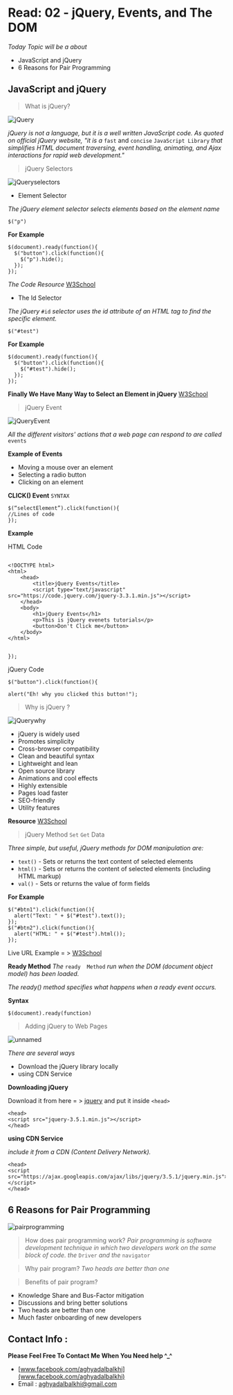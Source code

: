 # Read: 02 - jQuery, Events, and The DOM

*Today Topic will be a about*
- JavaScript and jQuery
- 6 Reasons for Pair Programming

## JavaScript and jQuery

> What is jQuery?

![jQuery](images/jQuery..png)

*jQuery is not a language, but it is a well written JavaScript code. As quoted on official jQuery website, "it is a* `fast` and `concise` `JavaScript Library` *that simplifies HTML document traversing, event handling, animating, and Ajax interactions for rapid web development."*

> jQuery Selectors

![jQueryselectors](images/jquery-selectors.png)

* Element Selector

*The jQuery element selector selects elements based on the element name*

```
$("p")
```

**For Example**

```
$(document).ready(function(){
  $("button").click(function(){
    $("p").hide();
  });
});

```

*The Code Resource* [W3School](https://www.w3schools.com/jquery/tryit.asp?filename=tryjquery_hide_p)

* The Id Selector 

*The jQuery* `#id` *selector uses the id attribute of an HTML tag to find the specific element.*


```
$("#test")

```

**For Example**

```
$(document).ready(function(){
  $("button").click(function(){
    $("#test").hide();
  });
});

```

**Finally We Have Many Way to Select an Element in jQuery** [W3School](https://www.w3schools.com/jquery/jquery_selectors.asp)


> jQuery Event

![jQueryEvent](images/JavaScript-tutorial-44-Click-Event-in-jQuery.png)

*All the different visitors' actions that a web page can respond to are called* `events`

**Example of Events**
- Moving a mouse over an element
- Selecting a radio button
- Clicking on an element

**CLICK() Event**
`SYNTAX`
```
$(“selectElement”).click(function(){
//Lines of code
});

```

**Example**

HTML Code 
```

<!DOCTYPE html>
<html>
    <head>
        <title>jQuery Events</title>
        <script type="text/javascript" src="https://code.jquery.com/jquery-3.3.1.min.js"></script>
    </head>
    <body>
        <h1>jQuery Events</h1>
        <p>This is jQuery evenets tutorials</p>
        <button>Don't Click me</button>
    </body>
</html>


});  

```
jQuery Code 

```
$("button").click(function(){

alert("Eh! why you clicked this button!");
```


> Why is jQuery ? 

![jQuerywhy](images/2dbf4a3dc1.png)

- jQuery is widely used
- Promotes simplicity
- Cross-browser compatibility
- Clean and beautiful syntax
- Lightweight and lean
- Open source library
- Animations and cool effects
- Highly extensible
- Pages load faster
- SEO-friendly
- Utility features


**Resource** [W3School](https://tekslate.com/11-benefits-jquery-every-web-designers-know)


> jQuery Method `Set` `Get` Data

*Three simple, but useful, jQuery methods for DOM manipulation are:*

* `text()` - Sets or returns the text content of selected elements
* `html()` - Sets or returns the content of selected elements (including HTML markup)
* `val()` - Sets or returns the value of form fields

**For Example**
```
$("#btn1").click(function(){
  alert("Text: " + $("#test").text());
});
$("#btn2").click(function(){
  alert("HTML: " + $("#test").html());
});

```
Live URL Example = > [W3School](https://www.w3schools.com/jquery/tryit.asp?filename=tryjquery_dom_html_get)

**Ready Method**
*The* `ready  Method` *run when the DOM (document object model) has been loaded.*

*The ready() method specifies what happens when a ready event occurs.*

**Syntax**
```
$(document).ready(function)
```

> Adding jQuery to  Web Pages

![unnamed](images/unnamed.png)

*There are several ways*
* Download the jQuery library locally
* using CDN Service

**Downloading jQuery**

Download it from here = > [jquery](http://jquery.com/download/) and put it inside `<head>`

```
<head>
<script src="jquery-3.5.1.min.js"></script>
</head>
```

**using CDN Service**

*include it from a CDN (Content Delivery Network).*

```
<head>
<script src="https://ajax.googleapis.com/ajax/libs/jquery/3.5.1/jquery.min.js"></script>
</head>

```
 
## 6 Reasons for Pair Programming

![pairprogramming](images/pair-programming-1-728.jpg)

> How does pair programming work?
*Pair programming is  software development technique in which two developers work on the same block of code. the* `Driver` *and the* `navigator`

> Why pair program?
*Two heads are better than one*

> Benefits of pair program?

- Knowledge Share and Bus-Factor mitigation
- Discussions and bring better solutions
- Two heads are better than one
- Much faster onboarding of new developers


## Contact Info : 
**Please Feel Free To Contact Me When You Need help ^_^**
* [www.facebook.com/aghyadalbalkhi](www.facebook.com/aghyadalbalkhi)
* Email : aghyadalbalkhi@gmail.com


